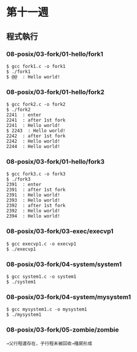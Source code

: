 # 第十一週
## 程式執行
### 08-posix/03-fork/01-hello/fork1
```
$ gcc fork1.c -o fork1
$ ./fork1
$ @@  : Hello world!
```
### 08-posix/03-fork/01-hello/fork2
```
$ gcc fork2.c -o fork2
$ ./fork2
2241  : enter
2241  : after 1st fork
2241  : Hello world!
$ 2243  : Hello world!
2242  : after 1st fork
2242  : Hello world!
2244  : Hello world!
```
### 08-posix/03-fork/01-hello/fork3
```
$ gcc fork3.c -o fork3
$ ./fork3
2391  : enter
2391  : after 1st fork
2391  : Hello world!
2393  : Hello world!
2392  : after 1st fork
2392  : Hello world!
2394  : Hello world!
``` 
### 08-posix/03-fork/03-exec/execvp1
```
$ gcc execvp1.c -o execvp1
$ ./execvp1 
``` 
### 08-posix/03-fork/04-system/system1
```
$ gcc system1.c -o system1
$ ./system1 
``` 
### 08-posix/03-fork/04-system/mysystem1
```
$ gcc mysystem1.c -o mysystem1
$ ./mysystem1 
``` 
### 08-posix/03-fork/05-zombie/zombie
```
→父行程還存在，子行程未被回收→殭屍形成
``` 
